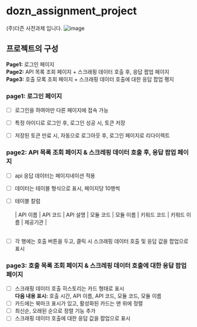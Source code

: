 # dozn_assignment_project
(주)더즌 사전과제 입니다. 
![image](https://github.com/user-attachments/assets/ed4b0703-9b65-461f-902e-1a42f1a22cba)


## 프로젝트의 구성
**Page1:**  로그인 페이지 <br/>
**Page2:**  API 목록 조회 페이지 + 스크래핑 데이터 호출 후, 응답 팝업 페이지<br/>
**Page3:**  호출 모록 조회 페이지 + 스크래핑 데이터 호출에 대한 응답 팝업 펭지<br/>

### page1: 로그인 페이지
- [ ] 로그인을 하여야만 다른 페이지에 접속 가능
- [ ] 특정 아이디로 로그인 후, 로그인 성공 시, 토큰 저장
- [ ] 저장된 토큰 만료 시, 자동으로 로그아웃 후, 로그인 페이지로 리다이렉트
      

### page2: API 목록 조회 페이지 &  스크레핑 데이터 호출 후, 응답 팝업 페이지
- [ ] api 응답 데이터는 페이지네이션 적용
- [ ] 데이터는 테이블 형식으로 표시, 페이지당 10행씩
- [ ] 테이블 칼럼
  <br/> <br/>
  | API 이름 | API 코드 | API 설명 | 모듈 코드 | 모듈 이름 | 키워드 코드 | 키워드 이름 | 제공기관 |
  <br/><br/>
- [ ] 각 행에는 호출 버튼을 두고, 클릭 시 스크래핑 데이터 호출 및 응답 값을 팝업으로 표시


### page3: 호출 목록 조회 페이지 & 스크레핑 데이터 호출에 대한 응답 팝업 페이지
- [ ] 스크래핑 데이터 호출 히스토리는 카드 형태로 표시 <br/>
      **다음 내용 표시:** 호출 시간, API 이름, API 코드, 모듈 코드, 모듈 이름
- [ ] 카드에는 북마크 표시가 있고, 활성화된 카드는 맨 위에 정렬
- [ ] 최신순, 오래된 순으로 정렬 기능 추가
- [ ] 스크래핑 데이터 호출에 대한 응답 값을 팝업으로 표시
